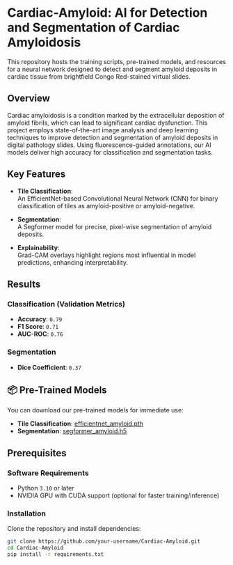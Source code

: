 # Cardiac-Amyloid: AI for Detection and Segmentation of Cardiac Amyloidosis

This repository hosts the training scripts, pre-trained models, and resources for a neural network designed to detect and segment amyloid deposits in cardiac tissue from brightfield Congo Red-stained virtual slides.

## Overview

Cardiac amyloidosis is a condition marked by the extracellular deposition of amyloid fibrils, which can lead to significant cardiac dysfunction. This project employs state-of-the-art image analysis and deep learning techniques to improve detection and segmentation of amyloid deposits in digital pathology slides. Using fluorescence-guided annotations, our AI models deliver high accuracy for classification and segmentation tasks.

## Key Features

- **Tile Classification**:  
  An EfficientNet-based Convolutional Neural Network (CNN) for binary classification of tiles as amyloid-positive or amyloid-negative.
  
- **Segmentation**:  
  A Segformer model for precise, pixel-wise segmentation of amyloid deposits.
  
- **Explainability**:  
  Grad-CAM overlays highlight regions most influential in model predictions, enhancing interpretability.

## Results

### Classification (Validation Metrics)
- **Accuracy**: `0.79`  
- **F1 Score**: `0.71`  
- **AUC-ROC**: `0.76`

### Segmentation
- **Dice Coefficient**: `0.37`  

## 📦 Pre-Trained Models

You can download our pre-trained models for immediate use:  
- **Tile Classification**: [efficientnet_amyloid.pth](#)  
- **Segmentation**: [segformer_amyloid.h5](#)  

## Prerequisites

### Software Requirements
- Python `3.10` or later
- NVIDIA GPU with CUDA support (optional for faster training/inference)

### Installation
Clone the repository and install dependencies:
```bash
git clone https://github.com/your-username/Cardiac-Amyloid.git
cd Cardiac-Amyloid
pip install -r requirements.txt

